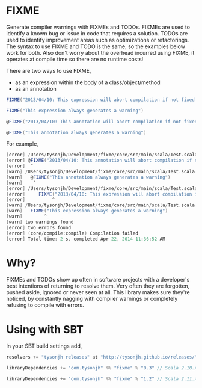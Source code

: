 # FIXME

Generate compiler warnings with FIXMEs and TODOs. FIXMEs are used to identify a known bug or issue in code that requires a solution. TODOs are used to identify improvement areas such as optimizations or refactorings. The syntax to use FIXME and TODO is the same, so the examples below work for both. Also don't worry about the overhead incurred using FIXME, it operates at compile time so there are no runtime costs!

There are two ways to use FIXME, 

* as an expression within the body of a class/object/method
* as an annotation

```scala
FIXME("2013/04/10: This expression will abort compilation if not fixed by 2013/04/10")

FIXME("This expression always generates a warning")

@FIXME("2013/04/10: This annotation will abort compilation if not fixed by 2013/04/10")

@FIXME("This annotation always generates a warning")
```

For example,

```scala
[error] /Users/tysonjh/Development/fixme/core/src/main/scala/Test.scala:1: FIXME DATE PASSED (2013/04/10): This annotation will abort compilation if not fixed by 2013/04/10
[error] @FIXME("2013/04/10: This annotation will abort compilation if not fixed by 2013/04/10")
[error]  ^
[warn] /Users/tysonjh/Development/fixme/core/src/main/scala/Test.scala:4: FIXME: This annotation always generates a warning
[warn]   @FIXME("This annotation always generates a warning")
[warn]    ^
[error] /Users/tysonjh/Development/fixme/core/src/main/scala/Test.scala:6: FIXME DATE PASSED (2013/04/10): This expression will abort compilation if not fixed by 2013/04/10
[error]     FIXME("2013/04/10: This expression will abort compilation if not fixed by 2013/04/10")
[error]          ^
[warn] /Users/tysonjh/Development/fixme/core/src/main/scala/Test.scala:10: FIXME: This expression always generates a warning
[warn]   FIXME("This expression always generates a warning")
[warn]        ^
[warn] two warnings found
[error] two errors found
[error] (core/compile:compile) Compilation failed
[error] Total time: 2 s, completed Apr 22, 2014 11:36:52 AM
```

# Why?

FIXMEs and TODOs show up often in software projects with a developer's best intentions of returning to resolve them. Very often they are forgotten, pushed aside, ignored or never seen at all. This library makes sure they're noticed, by constantly nagging with compiler warnings or completely refusing to compile with errors.

# Using with SBT

In your SBT build settings add,

```scala
resolvers += "tysonjh releases" at "http://tysonjh.github.io/releases/"

libraryDependencies += "com.tysonjh" %% "fixme" % "0.3" // Scala 2.10.x (or)

libraryDependencies += "com.tysonjh" %% "fixme" % "1.2" // Scala 2.11.x
```
